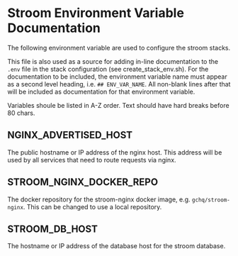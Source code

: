 # Stroom Environment Variable Documentation

The following environment variable are used to configure the stroom stacks.

This file is also used as a source for adding in-line documentation to the
`.env` file in the stack configuration (see create_stack_env.sh). For the
documentation to be included, the environment variable name must appear as a
second level heading, i.e. `## ENV_VAR_NAME`. All non-blank lines after that
will be included as documentation for that environment variable.

Variables shoule be listed in A-Z order. Text should have hard breaks before 80
chars.

## NGINX_ADVERTISED_HOST

The public hostname or IP address of the nginx host.  This address will be used
by all services that need to route requests via nginx.

## STROOM_NGINX_DOCKER_REPO

The docker repository for the stroom-nginx docker image, e.g.
`gchq/stroom-nginx`. This can be changed to use a local repository.

## STROOM_DB_HOST

The hostname or IP address of the database host for the stroom database.
